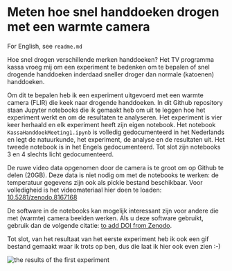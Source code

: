 # Meten hoe snel handdoeken drogen met een warmte camera
For English, see ```readme.md```

Hoe snel drogen verschillende merken handdoeken? Het TV programma kassa vroeg mij om een experiment te bedenken om te bepalen of snel drogende handdoeken inderdaad sneller droger dan normale (katoenen) handdoeken. 

Om dit te bepalen heb ik een experiment uitgevoerd met een warmte camera (FLIR) die keek naar drogende handdoeken. In dit Github repository staan Jupyter notebooks die ik gemaakt heb om uit te leggen hoe het experiment werkt en om de resultaten te analyseren. Het experiment is vier keer herhaald en elk experiment heeft zijn eigen notebook. Het notebook ```KassaHanddoekMeeting1.ipynb``` is volledig gedocumenteerd in het Nederlands en legt de natuurkunde, het experiment, de analyse en de resultaten uit. Het tweede notebook is in het Engels gedocumenteerd. Tot slot zijn notebooks 3 en 4 slechts licht gedocumenteerd. 

De ruwe video data opgenomen door de camera is te groot om op Github te delen (20GB). Deze data is niet nodig om met de notebooks te werken: de temperatuur gegevens zijn ook als pickle bestand beschikbaar. Voor volledigheid is het videomateriaal hier doen te loaden: [10.5281/zenodo.8167168](dx.doi.org/10.5281/zenodo.8167168)

De software in de notebooks kan mogelijk interessant zijn voor andere die met (warmte) camera beelden werken. Als u deze software gebruikt, gebruik dan de volgende citatie: [to add DOI from Zenodo](zenodo.org). 

Tot slot, van het resultaat van het eerste experiment heb ik ook een gif bestand gemaakt waar ik trots op ben, dus die laat ik hier ook even zien :-)

![the results of the first experiment](figures/meting1/meeting1Movie.gif)